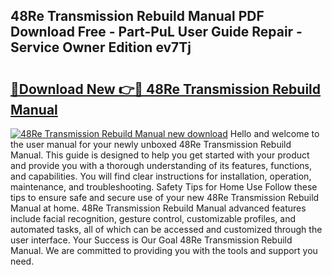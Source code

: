 ## 48Re Transmission Rebuild Manual PDF Download Free - Part-PuL User Guide Repair - Service Owner Edition ev7Tj

# <h2><a href="http://bc3645.oget.top/?id=48Re+Transmission+Rebuild+Manual">🔗Download New 👉🔴 48Re Transmission Rebuild Manual</a></h2>

[![48Re Transmission Rebuild Manual new download](https://i.imgur.com/5g1atiW.png)](http://bc3645.oget.top/?id=48Re+Transmission+Rebuild+Manual)
Hello and welcome to the user manual for your newly unboxed 48Re Transmission Rebuild Manual. This guide is designed to help you get started with your product and provide you with a thorough understanding of its features, functions, and capabilities. You will find clear instructions for installation, operation, maintenance, and troubleshooting. Safety Tips for Home Use Follow these tips to ensure safe and secure use of your new 48Re Transmission Rebuild Manual at home. 48Re Transmission Rebuild Manual advanced features include facial recognition, gesture control, customizable profiles, and automated tasks, all of which can be accessed and customized through the user interface. Your Success is Our Goal 48Re Transmission Rebuild Manual. We are committed to providing you with the tools and support you need.
